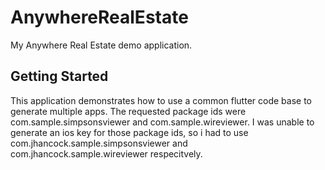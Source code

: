 # AnywhereRealEstate

My Anywhere Real Estate demo application.

## Getting Started
This application demonstrates how to use a common flutter code base to generate multiple apps. The requested package ids were com.sample.simpsonsviewer and com.sample.wireviewer. I was unable to generate an ios key for those package ids, so i had to use com.jhancock.sample.simpsonsviewer and com.jhancock.sample.wireviewer respecitvely.
